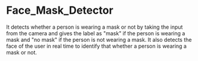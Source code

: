 # Face_Mask_Detector
It detects whether a person is wearing a mask or not by taking the input from the camera and gives the label as "mask" if the person is wearing a mask and "no mask" if the person is not wearing a mask.
It also detects the face of the user in real time to identify that whether a person is wearing a mask or not.
